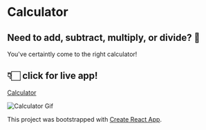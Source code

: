 # Calculator

## Need to add, subtract, multiply, or divide? 💭

You've certaintly come to the right calculator!

## 👇🏻 click for live app!

[Calculator](https://jolly-fermat-3df33a.netlify.app/)

![Calculator Gif](Calculator%20GIF.gif)

This project was bootstrapped with [Create React App](https://github.com/facebook/create-react-app).
